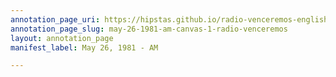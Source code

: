 ```yaml
---
annotation_page_uri: https://hipstas.github.io/radio-venceremos-english/annotations/may-26-1981-am-canvas-1-radio-venceremos.json
annotation_page_slug: may-26-1981-am-canvas-1-radio-venceremos
layout: annotation_page
manifest_label: May 26, 1981 - AM

---
```

